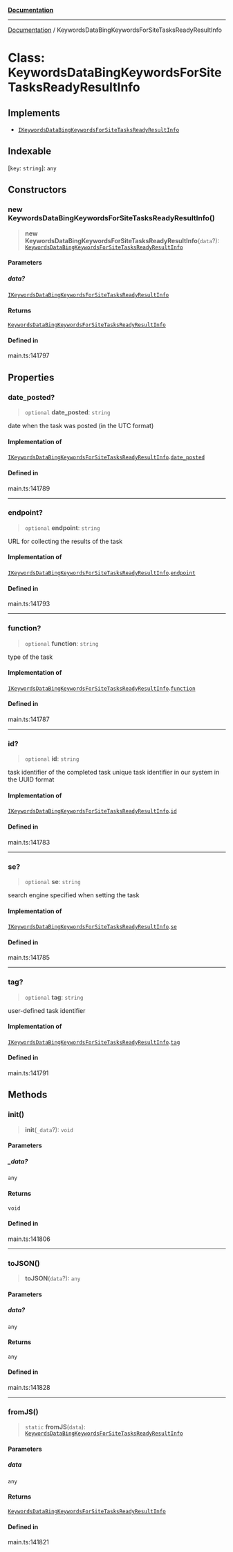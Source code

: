 [**Documentation**](../README.md)

***

[Documentation](../README.md) / KeywordsDataBingKeywordsForSiteTasksReadyResultInfo

# Class: KeywordsDataBingKeywordsForSiteTasksReadyResultInfo

## Implements

- [`IKeywordsDataBingKeywordsForSiteTasksReadyResultInfo`](../interfaces/IKeywordsDataBingKeywordsForSiteTasksReadyResultInfo.md)

## Indexable

 \[`key`: `string`\]: `any`

## Constructors

### new KeywordsDataBingKeywordsForSiteTasksReadyResultInfo()

> **new KeywordsDataBingKeywordsForSiteTasksReadyResultInfo**(`data`?): [`KeywordsDataBingKeywordsForSiteTasksReadyResultInfo`](KeywordsDataBingKeywordsForSiteTasksReadyResultInfo.md)

#### Parameters

##### data?

[`IKeywordsDataBingKeywordsForSiteTasksReadyResultInfo`](../interfaces/IKeywordsDataBingKeywordsForSiteTasksReadyResultInfo.md)

#### Returns

[`KeywordsDataBingKeywordsForSiteTasksReadyResultInfo`](KeywordsDataBingKeywordsForSiteTasksReadyResultInfo.md)

#### Defined in

main.ts:141797

## Properties

### date\_posted?

> `optional` **date\_posted**: `string`

date when the task was posted (in the UTC format)

#### Implementation of

[`IKeywordsDataBingKeywordsForSiteTasksReadyResultInfo`](../interfaces/IKeywordsDataBingKeywordsForSiteTasksReadyResultInfo.md).[`date_posted`](../interfaces/IKeywordsDataBingKeywordsForSiteTasksReadyResultInfo.md#date_posted)

#### Defined in

main.ts:141789

***

### endpoint?

> `optional` **endpoint**: `string`

URL for collecting the results of the task

#### Implementation of

[`IKeywordsDataBingKeywordsForSiteTasksReadyResultInfo`](../interfaces/IKeywordsDataBingKeywordsForSiteTasksReadyResultInfo.md).[`endpoint`](../interfaces/IKeywordsDataBingKeywordsForSiteTasksReadyResultInfo.md#endpoint)

#### Defined in

main.ts:141793

***

### function?

> `optional` **function**: `string`

type of the task

#### Implementation of

[`IKeywordsDataBingKeywordsForSiteTasksReadyResultInfo`](../interfaces/IKeywordsDataBingKeywordsForSiteTasksReadyResultInfo.md).[`function`](../interfaces/IKeywordsDataBingKeywordsForSiteTasksReadyResultInfo.md#function)

#### Defined in

main.ts:141787

***

### id?

> `optional` **id**: `string`

task identifier of the completed task
unique task identifier in our system in the UUID format

#### Implementation of

[`IKeywordsDataBingKeywordsForSiteTasksReadyResultInfo`](../interfaces/IKeywordsDataBingKeywordsForSiteTasksReadyResultInfo.md).[`id`](../interfaces/IKeywordsDataBingKeywordsForSiteTasksReadyResultInfo.md#id)

#### Defined in

main.ts:141783

***

### se?

> `optional` **se**: `string`

search engine specified when setting the task

#### Implementation of

[`IKeywordsDataBingKeywordsForSiteTasksReadyResultInfo`](../interfaces/IKeywordsDataBingKeywordsForSiteTasksReadyResultInfo.md).[`se`](../interfaces/IKeywordsDataBingKeywordsForSiteTasksReadyResultInfo.md#se)

#### Defined in

main.ts:141785

***

### tag?

> `optional` **tag**: `string`

user-defined task identifier

#### Implementation of

[`IKeywordsDataBingKeywordsForSiteTasksReadyResultInfo`](../interfaces/IKeywordsDataBingKeywordsForSiteTasksReadyResultInfo.md).[`tag`](../interfaces/IKeywordsDataBingKeywordsForSiteTasksReadyResultInfo.md#tag)

#### Defined in

main.ts:141791

## Methods

### init()

> **init**(`_data`?): `void`

#### Parameters

##### \_data?

`any`

#### Returns

`void`

#### Defined in

main.ts:141806

***

### toJSON()

> **toJSON**(`data`?): `any`

#### Parameters

##### data?

`any`

#### Returns

`any`

#### Defined in

main.ts:141828

***

### fromJS()

> `static` **fromJS**(`data`): [`KeywordsDataBingKeywordsForSiteTasksReadyResultInfo`](KeywordsDataBingKeywordsForSiteTasksReadyResultInfo.md)

#### Parameters

##### data

`any`

#### Returns

[`KeywordsDataBingKeywordsForSiteTasksReadyResultInfo`](KeywordsDataBingKeywordsForSiteTasksReadyResultInfo.md)

#### Defined in

main.ts:141821
